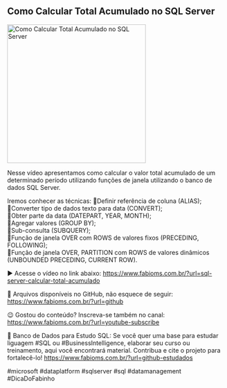 ## Como Calcular Total Acumulado no SQL Server

<img src="https://fabioms.com.br//uploads/youtube/IqbW_Ov1kJw.png" alt="Como Calcular Total Acumulado no SQL Server" title="SQL Server" width="320"/>

Nesse vídeo apresentamos como calcular o valor total acumulado de um determinado período utilizando funções de janela utilizando o banco de dados SQL Server.

Iremos conhecer as técnicas:
🔹Definir referência de coluna (ALIAS);  
🔹Converter tipo de dados texto para data (CONVERT);  
🔹Obter parte da data (DATEPART, YEAR, MONTH);  
🔹Agregar valores (GROUP BY);  
🔹Sub-consulta (SUBQUERY);  
🔹Função de janela OVER com ROWS de valores fixos (PRECEDING, FOLLOWING);  
🔹Função de janela OVER, PARTITION com ROWS de valores dinâmicos (UNBOUNDED PRECEDING, CURRENT ROW).  

▶️ Acesse o vídeo no link abaixo:
https://www.fabioms.com.br/?url=sql-server-calcular-total-acumulado

📁 Arquivos disponíveis no GitHub, não esquece de seguir:
https://www.fabioms.com.br/?url=github

😉 Gostou do conteúdo? Inscreva-se também no canal:
https://www.fabioms.com.br/?url=youtube-subscribe

🎁 Banco de Dados para Estudo SQL:
Se você quer uma base para estudar liguagem #SQL ou #BusinessIntelligence, elaborar seu curso ou treinamento, aqui você encontrará material. 
Contribua e cite o projeto para fortalecê-lo!
https://www.fabioms.com.br/?url=github-estudados

#microsoft #dataplatform #sqlserver #sql #datamanagement #DicaDoFabinho